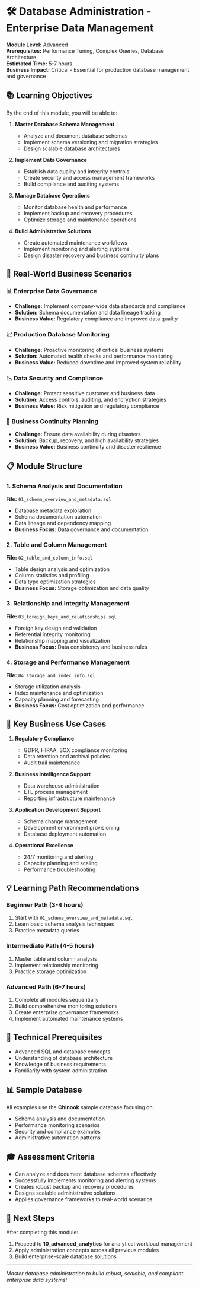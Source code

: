 # 🛠️ Database Administration - Enterprise Data Management

**Module Level:** Advanced  
**Prerequisites:** Performance Tuning, Complex Queries, Database Architecture  
**Estimated Time:** 5-7 hours  
**Business Impact:** Critical - Essential for production database management and governance

## 📚 Learning Objectives

By the end of this module, you will be able to:

1. **Master Database Schema Management**
   - Analyze and document database schemas
   - Implement schema versioning and migration strategies
   - Design scalable database architectures

2. **Implement Data Governance**
   - Establish data quality and integrity controls
   - Create security and access management frameworks
   - Build compliance and auditing systems

3. **Manage Database Operations**
   - Monitor database health and performance
   - Implement backup and recovery procedures
   - Optimize storage and maintenance operations

4. **Build Administrative Solutions**
   - Create automated maintenance workflows
   - Implement monitoring and alerting systems
   - Design disaster recovery and business continuity plans

## 🏢 Real-World Business Scenarios

### 📊 Enterprise Data Governance
- **Challenge:** Implement company-wide data standards and compliance
- **Solution:** Schema documentation and data lineage tracking
- **Business Value:** Regulatory compliance and improved data quality

### 📈 Production Database Monitoring
- **Challenge:** Proactive monitoring of critical business systems
- **Solution:** Automated health checks and performance monitoring
- **Business Value:** Reduced downtime and improved system reliability

### 📉 Data Security and Compliance
- **Challenge:** Protect sensitive customer and business data
- **Solution:** Access controls, auditing, and encryption strategies
- **Business Value:** Risk mitigation and regulatory compliance

### 🎯 Business Continuity Planning
- **Challenge:** Ensure data availability during disasters
- **Solution:** Backup, recovery, and high availability strategies
- **Business Value:** Business continuity and disaster resilience

## 📋 Module Structure

### 1. Schema Analysis and Documentation
**File:** `01_schema_overview_and_metadata.sql`
- Database metadata exploration
- Schema documentation automation
- Data lineage and dependency mapping
- **Business Focus:** Data governance and documentation

### 2. Table and Column Management
**File:** `02_table_and_column_info.sql`
- Table design analysis and optimization
- Column statistics and profiling
- Data type optimization strategies
- **Business Focus:** Storage optimization and data quality

### 3. Relationship and Integrity Management
**File:** `03_foreign_keys_and_relationships.sql`
- Foreign key design and validation
- Referential integrity monitoring
- Relationship mapping and visualization
- **Business Focus:** Data consistency and business rules

### 4. Storage and Performance Management
**File:** `04_storage_and_index_info.sql`
- Storage utilization analysis
- Index maintenance and optimization
- Capacity planning and forecasting
- **Business Focus:** Cost optimization and performance

## 🎯 Key Business Use Cases

1. **Regulatory Compliance**
   - GDPR, HIPAA, SOX compliance monitoring
   - Data retention and archival policies
   - Audit trail maintenance

2. **Business Intelligence Support**
   - Data warehouse administration
   - ETL process management
   - Reporting infrastructure maintenance

3. **Application Development Support**
   - Schema change management
   - Development environment provisioning
   - Database deployment automation

4. **Operational Excellence**
   - 24/7 monitoring and alerting
   - Capacity planning and scaling
   - Performance troubleshooting

## 💡 Learning Path Recommendations

### Beginner Path (3-4 hours)
1. Start with `01_schema_overview_and_metadata.sql`
2. Learn basic schema analysis techniques
3. Practice metadata queries

### Intermediate Path (4-5 hours)
1. Master table and column analysis
2. Implement relationship monitoring
3. Practice storage optimization

### Advanced Path (6-7 hours)
1. Complete all modules sequentially
2. Build comprehensive monitoring solutions
3. Create enterprise governance frameworks
4. Implement automated maintenance systems

## 🔧 Technical Prerequisites

- Advanced SQL and database concepts
- Understanding of database architecture
- Knowledge of business requirements
- Familiarity with system administration

## 📊 Sample Database

All examples use the **Chinook** sample database focusing on:
- Schema analysis and documentation
- Performance monitoring scenarios
- Security and compliance examples
- Administrative automation patterns

## 🎓 Assessment Criteria

- Can analyze and document database schemas effectively
- Successfully implements monitoring and alerting systems
- Creates robust backup and recovery procedures
- Designs scalable administrative solutions
- Applies governance frameworks to real-world scenarios

## 🚀 Next Steps

After completing this module:
1. Proceed to **10_advanced_analytics** for analytical workload management
2. Apply administration concepts across all previous modules
3. Build enterprise-scale database solutions

---

*Master database administration to build robust, scalable, and compliant enterprise data systems!*
